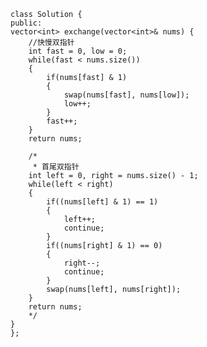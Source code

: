     class Solution {
    public:
    vector<int> exchange(vector<int>& nums) {
        //快慢双指针
        int fast = 0, low = 0;
        while(fast < nums.size())
        {
            if(nums[fast] & 1)
            {
                swap(nums[fast], nums[low]);
                low++;
            }
            fast++;
        }
        return nums;

        /*
         * 首尾双指针
        int left = 0, right = nums.size() - 1;
        while(left < right)
        {
            if((nums[left] & 1) == 1)
            {
                left++;
                continue;
            }
            if((nums[right] & 1) == 0)
            {
                right--;
                continue;
            }
            swap(nums[left], nums[right]);
        }
        return nums;
        */
    }
    };
